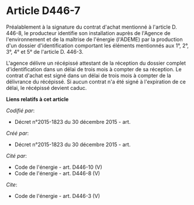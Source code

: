 # Article D446-7

Préalablement à la signature du contrat d'achat mentionné à l'article D. 446-8, le producteur identifie son installation
auprès de l'Agence de l'environnement et de la maîtrise de l'énergie (l'ADEME) par la production d'un dossier
d'identification comportant les éléments mentionnés aux 1°, 2°, 3°, 4° et 5° de l'article D. 446-3. 

L'agence délivre un récépissé attestant de la réception du dossier complet d'identification dans un délai de trois mois à
compter de sa réception. Le contrat d'achat est signé dans un délai de trois mois à compter de la délivrance du récépissé. Si
aucun contrat n'a été signé à l'expiration de ce délai, le récépissé devient caduc.

**Liens relatifs à cet article**

_Codifié par_:

  - Décret n°2015-1823 du 30 décembre 2015 - art.

_Créé par_:

  - Décret n°2015-1823 du 30 décembre 2015 - art.

_Cité par_:

  - Code de l'énergie - art. D446-10 (V)
  - Code de l'énergie - art. D446-8 (V)

_Cite_:

  - Code de l'énergie - art. D446-3 (V)
